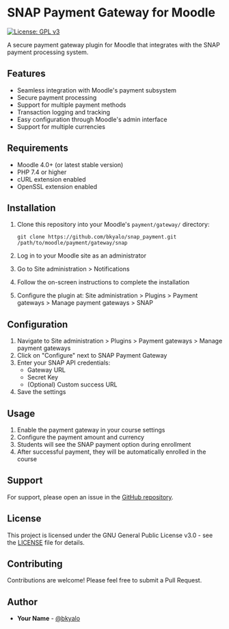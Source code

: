# SNAP Payment Gateway for Moodle

[![License: GPL v3](https://img.shields.io/badge/License-GPLv3-blue.svg)](https://www.gnu.org/licenses/gpl-3.0)

A secure payment gateway plugin for Moodle that integrates with the SNAP payment processing system.

## Features

- Seamless integration with Moodle's payment subsystem
- Secure payment processing
- Support for multiple payment methods
- Transaction logging and tracking
- Easy configuration through Moodle's admin interface
- Support for multiple currencies

## Requirements

- Moodle 4.0+ (or latest stable version)
- PHP 7.4 or higher
- cURL extension enabled
- OpenSSL extension enabled

## Installation

1. Clone this repository into your Moodle's `payment/gateway/` directory:
   ```
   git clone https://github.com/bkyalo/snap_payment.git /path/to/moodle/payment/gateway/snap
   ```

2. Log in to your Moodle site as an administrator
3. Go to Site administration > Notifications
4. Follow the on-screen instructions to complete the installation
5. Configure the plugin at: Site administration > Plugins > Payment gateways > Manage payment gateways > SNAP

## Configuration

1. Navigate to Site administration > Plugins > Payment gateways > Manage payment gateways
2. Click on "Configure" next to SNAP Payment Gateway
3. Enter your SNAP API credentials:
   - Gateway URL
   - Secret Key
   - (Optional) Custom success URL
4. Save the settings

## Usage

1. Enable the payment gateway in your course settings
2. Configure the payment amount and currency
3. Students will see the SNAP payment option during enrollment
4. After successful payment, they will be automatically enrolled in the course

## Support

For support, please open an issue in the [GitHub repository](https://github.com/bkyalo/snap_payment/issues).

## License

This project is licensed under the GNU General Public License v3.0 - see the [LICENSE](LICENSE) file for details.

## Contributing

Contributions are welcome! Please feel free to submit a Pull Request.

## Author

- **Your Name** - [@bkyalo](https://github.com/bkyalo)
